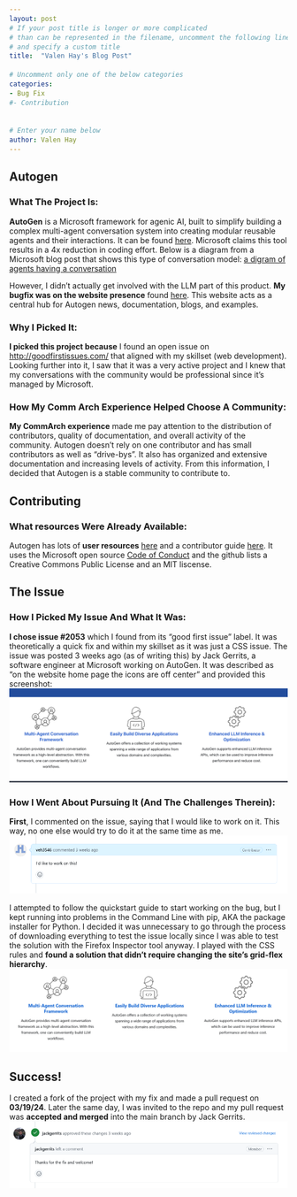 ```yaml
---
layout: post
# If your post title is longer or more complicated
# than can be represented in the filename, uncomment the following line
# and specify a custom title
title:  "Valen Hay's Blog Post"

# Uncomment only one of the below categories
categories: 
- Bug Fix
#- Contribution


# Enter your name below
author: Valen Hay
---
```

## Autogen
### What The Project Is:
**AutoGen** is a Microsoft framework for agenic AI, built to simplify building a complex multi-agent conversation system into creating modular reusable agents and their interactions. It can be found [here](https://github.com/microsoft/autogen). Microsoft claims this tool results in a 4x reduction in coding effort. Below is a diagram from a Microsoft blog post that shows this type of conversation model:
[a digram of agents having a conversation](assets/2024-04-09-valenhay/AutoGen_Fig1.png)

However, I didn’t actually get involved with the LLM part of this product. **My bugfix was on the website presence** found [here](https://microsoft.github.io/autogen/). This website acts as a central hub for Autogen news, documentation, blogs, and examples. 

### Why I Picked It:
**I picked this project because** I found an open issue on http://goodfirstissues.com/ that aligned with my skillset (web development). Looking further into it, I saw that it was a very active project and I knew that my conversations with the community would be professional since it’s managed by Microsoft.  

### How My Comm Arch Experience Helped Choose A Community:

**My CommArch experience** made me pay attention to the distribution of contributors, quality of documentation, and overall activity of the community. Autogen doesn’t rely on one contributor and has small contributors as well as “drive-bys”. It also has organized and extensive documentation and increasing levels of activity. From this information, I decided that Autogen is a stable community to contribute to. 

## Contributing
### What resources Were Already Available:
Autogen has lots of **user resources** [here](https://microsoft.github.io/autogen/docs/Getting-Started) and a contributor guide [here](https://microsoft.github.io/autogen/docs/contributor-guide).  It uses the Microsoft open source [Code of Conduct](https://opensource.microsoft.com/codeofconduct/) and the github lists a Creative Commons Public License and an MIT liscense.

## The Issue
### How I Picked My Issue And What It Was:
**I chose issue  #2053** which I found from its “good first issue” label. It was theoretically a quick fix and within my skillset as it was just a CSS issue. The issue was posted 3 weeks ago (as of writing this) by Jack Gerrits, a software engineer at Microsoft working on AutoGen. It was described as “on the website home page the icons are off center” and provided this screenshot:
![screenshot of off center website icons](assets/2024-04-09-valenhay/offcenter.png)

### How I Went About Pursuing It (And The Challenges Therein): 
**First**, I commented on the issue, saying that I would like to work on it. This way, no one else would try to do it at the same time as me. 
![screenshot of my comment](assets/2024-04-09-valenhay/comment.png)

I attempted to follow the quickstart guide to start working on the bug, but I kept running into problems in the Command Line with pip, AKA the package installer for Python. I decided it was unnecessary to go through the process of downloading everything to test the issue locally since I was able to test the solution with the Firefox Inspector tool anyway. I played with the CSS rules and **found a solution that didn’t require changing the site’s grid-flex hierarchy**.
![screenshot of my fix](assets/2024-04-09-valenhay/fix.png)

## Success!
I created a fork of the project with my fix and made a pull request on **03/19/24**. Later the same day, I was invited to the repo and my pull request was **accepted and merged** into the main branch by Jack Gerrits. 
![screenshot of the approval comment](assets/2024-04-09-valenhay/approved.png)







